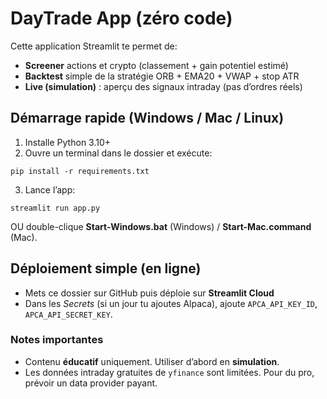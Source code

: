 # DayTrade App (zéro code)

Cette application Streamlit te permet de:
- **Screener** actions et crypto (classement + gain potentiel estimé)
- **Backtest** simple de la stratégie ORB + EMA20 + VWAP + stop ATR
- **Live (simulation)** : aperçu des signaux intraday (pas d’ordres réels)

## Démarrage rapide (Windows / Mac / Linux)
1) Installe Python 3.10+
2) Ouvre un terminal dans le dossier et exécute:
```
pip install -r requirements.txt
```
3) Lance l’app:
```
streamlit run app.py
```
OU double-clique **Start-Windows.bat** (Windows) / **Start-Mac.command** (Mac).

## Déploiement simple (en ligne)
- Mets ce dossier sur GitHub puis déploie sur **Streamlit Cloud**
- Dans les *Secrets* (si un jour tu ajoutes Alpaca), ajoute `APCA_API_KEY_ID`, `APCA_API_SECRET_KEY`.

### Notes importantes
- Contenu **éducatif** uniquement. Utiliser d’abord en **simulation**.
- Les données intraday gratuites de `yfinance` sont limitées. Pour du pro, prévoir un data provider payant.
